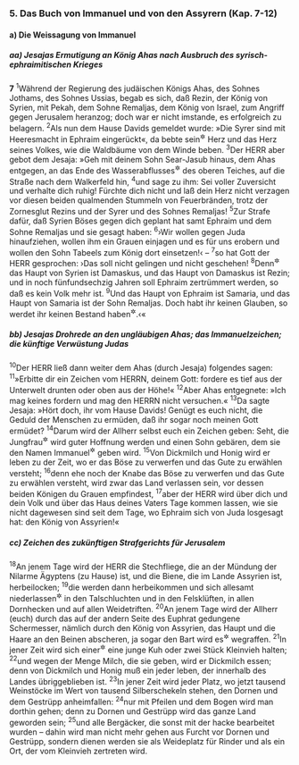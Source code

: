 ### 5. Das Buch von Immanuel und von den Assyrern (Kap. 7-12)

#### a) Die Weissagung von Immanuel

##### aa) Jesajas Ermutigung an König Ahas nach Ausbruch des syrisch-ephraimitischen Krieges

__7__
<sup>1</sup>Während der Regierung des judäischen Königs Ahas, des Sohnes Jothams, des Sohnes Ussias, begab es sich, daß Rezin, der König von Syrien, mit Pekah, dem Sohne Remaljas, dem König von Israel, zum Angriff gegen Jerusalem heranzog; doch war er nicht imstande, es erfolgreich zu belagern.
<sup>2</sup>Als nun dem Hause Davids gemeldet wurde: »Die Syrer sind mit Heeresmacht in Ephraim eingerückt«, da bebte sein<sup title="d.h. des Hauses Davids">&#x2732;</sup> Herz und das Herz seines Volkes, wie die Waldbäume von dem Winde beben.
<sup>3</sup>Der HERR aber gebot dem Jesaja: »Geh mit deinem Sohn Sear-Jasub hinaus, dem Ahas entgegen, an das Ende des Wasserabflusses<sup title="oder: der Wasserleitung">&#x2732;</sup> des oberen Teiches, auf die Straße nach dem Walkerfeld hin,
<sup>4</sup>und sage zu ihm: Sei voller Zuversicht und verhalte dich ruhig! Fürchte dich nicht und laß dein Herz nicht verzagen vor diesen beiden qualmenden Stummeln von Feuerbränden, trotz der Zornesglut Rezins und der Syrer und des Sohnes Remaljas!
<sup>5</sup>Zur Strafe dafür, daß Syrien Böses gegen dich geplant hat samt Ephraim und dem Sohne Remaljas und sie gesagt haben:
<sup>6</sup>›Wir wollen gegen Juda hinaufziehen, wollen ihm ein Grauen einjagen und es für uns erobern und wollen den Sohn Tabeels zum König dort einsetzen!‹ –
<sup>7</sup>so hat Gott der HERR gesprochen: ›Das soll nicht gelingen und nicht geschehen!
<sup>8</sup>Denn<sup title="= sondern">&#x2732;</sup> das Haupt von Syrien ist Damaskus, und das Haupt von Damaskus ist Rezin; und in noch fünfundsechzig Jahren soll Ephraim zertrümmert werden, so daß es kein Volk mehr ist.
<sup>9</sup>Und das Haupt von Ephraim ist Samaria, und das Haupt von Samaria ist der Sohn Remaljas. Doch habt ihr keinen Glauben, so werdet ihr keinen Bestand haben<sup title="= nicht fortbestehen">&#x2732;</sup>.‹«

##### bb) Jesajas Drohrede an den ungläubigen Ahas; das Immanuelzeichen; die künftige Verwüstung Judas

<sup>10</sup>Der HERR ließ dann weiter dem Ahas (durch Jesaja) folgendes sagen:
<sup>11</sup>»Erbitte dir ein Zeichen vom HERRN, deinem Gott: fordere es tief aus der Unterwelt drunten oder oben aus der Höhe!«
<sup>12</sup>Aber Ahas entgegnete: »Ich mag keines fordern und mag den HERRN nicht versuchen.«
<sup>13</sup>Da sagte Jesaja: »Hört doch, ihr vom Hause Davids! Genügt es euch nicht, die Geduld der Menschen zu ermüden, daß ihr sogar noch meinen Gott ermüdet?
<sup>14</sup>Darum wird der Allherr selbst euch ein Zeichen geben: Seht, die Jungfrau<sup title="oder: die junge Frau">&#x2732;</sup> wird guter Hoffnung werden und einen Sohn gebären, dem sie den Namen Immanuel<sup title="d.h. Gott mit uns oder bei uns">&#x2732;</sup> geben wird.
<sup>15</sup>Von Dickmilch und Honig wird er leben zu der Zeit, wo er das Böse zu verwerfen und das Gute zu erwählen versteht;
<sup>16</sup>denn ehe noch der Knabe das Böse zu verwerfen und das Gute zu erwählen versteht, wird zwar das Land verlassen sein, vor dessen beiden Königen du Grauen empfindest,
<sup>17</sup>aber der HERR wird über dich und dein Volk und über das Haus deines Vaters Tage kommen lassen, wie sie nicht dagewesen sind seit dem Tage, wo Ephraim sich von Juda losgesagt hat: den König von Assyrien!«

##### cc) Zeichen des zukünftigen Strafgerichts für Jerusalem

<sup>18</sup>An jenem Tage wird der HERR die Stechfliege, die an der Mündung der Nilarme Ägyptens (zu Hause) ist, und die Biene, die im Lande Assyrien ist, herbeilocken;
<sup>19</sup>die werden dann herbeikommen und sich allesamt niederlassen<sup title="= lagern">&#x2732;</sup> in den Talschluchten und in den Felsklüften, in allen Dornhecken und auf allen Weidetriften.
<sup>20</sup>An jenem Tage wird der Allherr (euch) durch das auf der andern Seite des Euphrat gedungene Schermesser, nämlich durch den König von Assyrien, das Haupt und die Haare an den Beinen abscheren, ja sogar den Bart wird es<sup title="d.h. das Schermesser">&#x2732;</sup> wegraffen.
<sup>21</sup>In jener Zeit wird sich einer<sup title="oder: ein jeder">&#x2732;</sup> eine junge Kuh oder zwei Stück Kleinvieh halten;
<sup>22</sup>und wegen der Menge Milch, die sie geben, wird er Dickmilch essen; denn von Dickmilch und Honig muß ein jeder leben, der innerhalb des Landes übriggeblieben ist.
<sup>23</sup>In jener Zeit wird jeder Platz, wo jetzt tausend Weinstöcke im Wert von tausend Silberschekeln stehen, den Dornen und dem Gestrüpp anheimfallen:
<sup>24</sup>nur mit Pfeilen und dem Bogen wird man dorthin gehen; denn zu Dornen und Gestrüpp wird das ganze Land geworden sein;
<sup>25</sup>und alle Bergäcker, die sonst mit der hacke bearbeitet wurden – dahin wird man nicht mehr gehen aus Furcht vor Dornen und Gestrüpp, sondern dienen werden sie als Weideplatz für Rinder und als ein Ort, der vom Kleinvieh zertreten wird.